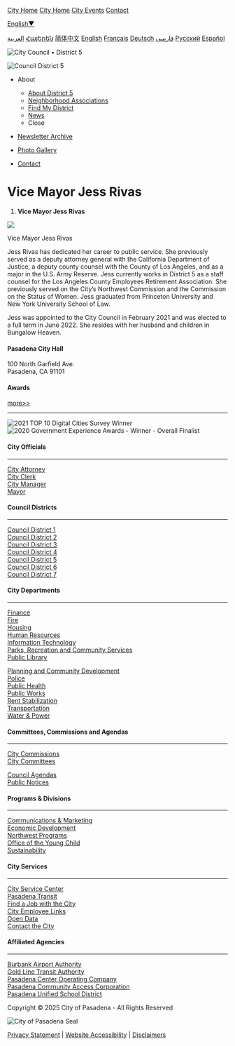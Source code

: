 [City Home](https://www.cityofpasadena.net) [City Home](https://www.cityofpasadena.net) [City Events](https://www.cityofpasadena.net/events) [Contact](https://www.cityofpasadena.net/contact)

[English▼](https://www.cityofpasadena.net/district5/bio)

[العربية](https://www.cityofpasadena.net/district5/bio) [Հայերեն](https://www.cityofpasadena.net/district5/bio) [简体中文](https://www.cityofpasadena.net/district5/bio) [English](https://www.cityofpasadena.net/district5/bio) [Français](https://www.cityofpasadena.net/district5/bio) [Deutsch](https://www.cityofpasadena.net/district5/bio) [فارسی](https://www.cityofpasadena.net/district5/bio) [Русский](https://www.cityofpasadena.net/district5/bio) [Español](https://www.cityofpasadena.net/district5/bio)

![City Council • District 5](https://www.cityofpasadena.net/district5/wp-content/themes/copblue-district5/dept-logo.png)

![Council District 5](https://cityofpasadena.net/wp-content/themes/copblue-district5/dept-logo.png)

- About
  
  - [About District 5](https://www.cityofpasadena.net/district5/about)
  - [Neighborhood Associations](https://www.cityofpasadena.net/district5/about)
  - [Find My District](https://www.cityofpasadena.net/find-my-district)
  - [News](https://www.cityofpasadena.net/district5/news)
  - Close
- [Newsletter Archive](https://www.cityofpasadena.net/district5/newsletters)
- [Photo Gallery](https://www.cityofpasadena.net/district5/photo-gallery)
- [Contact](https://www.cityofpasadena.net/district5/contact)

# Vice Mayor Jess Rivas

1. **Vice Mayor Jess Rivas**

![](https://www.cityofpasadena.net/district5/wp-content/uploads/sites/8/Jess-Rivas-Councilmember-District-5.jpg)

Vice Mayor Jess Rivas

Jess Rivas has dedicated her career to public service. She previously served as a deputy attorney general with the California Department of Justice, a deputy county counsel with the County of Los Angeles, and as a major in the U.S. Army Reserve. Jess currently works in District 5 as a staff counsel for the Los Angeles County Employees Retirement Association. She previously served on the City’s Northwest Commission and the Commission on the Status of Women. Jess graduated from Princeton University and New York University School of Law.

Jess was appointed to the City Council in February 2021 and was elected to a full term in June 2022. She resides with her husband and children in Bungalow Heaven.

#### Pasadena City Hall

100 North Garfield Ave.  
Pasadena, CA 91101

#### Awards

[more&gt;&gt;](https://www.cityofpasadena.net/awards "see more awards")

* * *

![2021 TOP 10 Digital Cities Survey Winner](https://www.cityofpasadena.net/district5/wp-content/themes/copblue/img/DigitalCities2021.jpg "2021 TOP 10 Digital Cities Survey Winner") ![2020 Government Experience Awards - Winner - Overall Finalist](https://www.cityofpasadena.net/district5/wp-content/themes/copblue/img/MOBILEWEBAWARD2021FOOTER.png "2021 Mobile Web Award for Outstanding Achievement in Mobile Web Development")

#### City Officials

* * *

[City Attorney](https://www.cityofpasadena.net/city-attorney)  
[City Clerk](https://www.cityofpasadena.net/city-clerk)  
[City Manager](https://www.cityofpasadena.net/city-manager)  
[Mayor](https://www.cityofpasadena.net/mayor)

#### Council Districts

* * *

[Council District 1](https://www.cityofpasadena.net/district1)  
[Council District 2](https://www.cityofpasadena.net/district2)  
[Council District 3](https://www.cityofpasadena.net/district3)  
[Council District 4](https://www.cityofpasadena.net/district4)  
[Council District 5](https://www.cityofpasadena.net/district5)  
[Council District 6](https://www.cityofpasadena.net/district6)  
[Council District 7](https://www.cityofpasadena.net/district7)

#### City Departments

* * *

[Finance](https://www.cityofpasadena.net/finance)  
[Fire](https://www.cityofpasadena.net/fire)  
[Housing](https://www.cityofpasadena.net/housing)  
[Human Resources](https://www.cityofpasadena.net/human-resources)  
[Information Technology](https://www.cityofpasadena.net/information-technology)  
[Parks, Recreation and Community Services](https://www.cityofpasadena.net/parks-and-rec)  
[Public Library](https://www.cityofpasadena.net/library)

[Planning and Community Development](https://www.cityofpasadena.net/planning)  
[Police](https://www.cityofpasadena.net/police)  
[Public Health](https://www.cityofpasadena.net/public-health)  
[Public Works](https://www.cityofpasadena.net/public-works)  
[Rent Stabilization](https://www.cityofpasadena.net/rent-stabilization)  
[Transportation](https://www.cityofpasadena.net/transportation)  
[Water &amp; Power](https://www.cityofpasadena.net/water-and-power)

#### Committees, Commissions and Agendas

* * *

[City Commissions](https://www.cityofpasadena.net/commissions)  
[City Committees](https://www.cityofpasadena.net/commissions)

[Council Agendas](https://ww2.cityofpasadena.net)  
[Public Notices](https://www.cityofpasadena.net/public-notices)

#### Programs &amp; Divisions

* * *

[Communications &amp; Marketing](https://www.cityofpasadena.net/city-manager/communications-marketing)  
[Economic Development](https://www.cityofpasadena.net/economicdevelopment)  
[Northwest Programs](https://www.cityofpasadena.net/northwest)  
[Office of the Young Child](https://www.cityofpasadena.net/office-of-the-young-child)  
[Sustainability](https://www.cityofpasadena.net/sustainability)

#### City Services

* * *

[City Service Center](https://www.cityofpasadena.net/city-service-center)  
[Pasadena Transit](https://www.cityofpasadena.net/pasadena-transit)  
[Find a Job with the City](https://www.governmentjobs.com/careers/pasadena)  
[City Employee Links](https://www.cityofpasadena.net/city-departments-and-other-resources)  
[Open Data](https://data.cityofpasadena.net)  
[Contact the City](https://www.cityofpasadena.net/contact)

#### Affiliated Agencies

* * *

[Burbank Airport Authority](https://hollywoodburbankairport.com/airport-authority)  
[Gold Line Transit Authority](https://www.foothillgoldline.org)  
[Pasadena Center Operating Company](https://www.visitpasadena.com)  
[Pasadena Community Access Corporation](https://www.pasadenamedia.tv)  
[Pasadena Unified School District](https://www.pusd.us)

Copyright © 2025 City of Pasadena - All Rights Reserved

![City of Pasadena Seal](https://www.cityofpasadena.net/district5/wp-content/themes/copblue/img/pasadena-city-seal-white-sm.png)

[Privacy Statement](https://www.cityofpasadena.net/privacy) | [Website Accessibility](https://www.cityofpasadena.net/website-accessibility) | [Disclaimers](https://www.cityofpasadena.net/disclaimers)